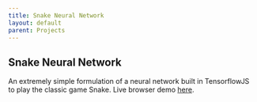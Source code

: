 ```yaml
---
title: Snake Neural Network
layout: default
parent: Projects
---
```


## Snake Neural Network


An extremely simple formulation of a neural network built in TensorflowJS to play the classic game Snake. Live browser demo [here](https://snake.bcrowthe.com).